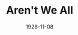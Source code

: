 ---
title: Aren't We All
date: 1928-11-08
closing_date: 1928-11-09
layout: productions
featured_image:
image_caption:
image_credit:
playbill:
Theatre: Theatre Jacksonville
cast:
- Lord Grenham: Don Ferrandou
- Margot Tatham: Dore' Beauchamp-Nobbs
- Hon. Mrs. Ernest Lynton: Faith Hendren
- Reverend Ernest Lynton: Howard Humphries
- John Willcocks: Kenneth Hunter
- Martin Steel: Leo Finney
- Kitty Lake: Lillian Allderdice
- Hon. Willie Tatham: Phillip S. May
- Arthur Wells: W. Gregory Smith
- Roberts: Frank B. Ellis
- Lady Frinton: Katherine Ferrandou
- Morton: T.V. Cashen
crew:
understudies:
orchestra:
external_links:
---